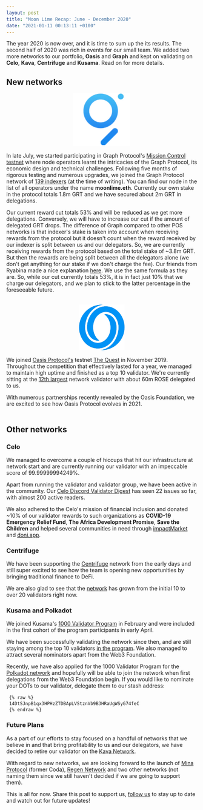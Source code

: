 ```yaml
---
layout: post
title: "Moon Lime Recap: June - December 2020"
date: "2021-01-11 00:13:11 +0100"
---
```

The year 2020 is now over, and it is time to sum up the its results. The second half of 2020 was rich in events for our small team. We added two more networks to our portfolio, **Oasis** and **Graph** and kept on validating on **Celo**, **Kava**, **Centrifuge** and **Kusama**. Read on for more details.

<!--more-->

## New networks

<center><img title="Graph" alt="Graph" src="/img/graph.png" width="150"></center>  

In late July, we started participating in Graph Protocol's [Mission Control testnet](https://thegraph.com/blog/testnet-announcement) where node operators learnt the intricacies of the Graph Protocol, its economic design and technical challenges. Following five months of rigorous testing and numerous upgrades, we joined the Graph Protocol network of [139 indexers](https://network.thegraph.com/) (at the time of writing). You can find our node in the list of all operators under the name **moonlime.eth**. Currently our own stake in the protocol totals 1.8m GRT and we have secured about 2m GRT in delegations.

Our current reward cut totals 53% and will be reduced as we get more delegations. Conversely, we will have to increase our cut if the amount of delegated GRT drops. The difference of Graph compared to other POS networks is that indexer's stake is taken into account when receiving rewards from the protocol but it doesn't count when the reward received by our indexer is split between us and our delegators. So, we are currently receiving rewards from the protocol based on the total stake of ~3.8m GRT. But then the rewards are being split between all the delegators alone (we don't get anything for our stake if we don't charge the fee). Our friends from Ryabina made a nice explanation [here](https://ryabina.medium.com/graph-network-fee-cut-and-rewards-cut-hot-it-works-625fded9c827). We use the same formula as they are. So, while our cut currently totals 53%, it is in fact just 10% that we charge our delegators, and we plan to stick to the latter percentage in the foreseeable future.
<br>
<br>

<center><img title="Oasis" alt="Oasis" src="/img/oasis.png" width="120"></center>  

We joined [Oasis Protocol's](https://oasisprotocol.org/) testnet [The Quest](https://medium.com/oasis-protocol-project/rules-and-guidelines-for-the-quest-round-1-ad3a9c8acf69) in November 2019. Throughout the competition that effectively lasted for a year, we managed to maintain high uptime and finished as a top 10 validator. We're currently sitting at the [12th largest](https://oasis.smartstake.io/) network validator with about 60m ROSE delegated to us.

With numerous partnerships recently revealed by the Oasis Foundation, we are excited to see how Oasis Protocol evolves in 2021.
<br>
<br>

## Other networks

### Celo

We managed to overcome a couple of hiccups that hit our infrastructure at network start and are currently running our validator with an impeccable score of 99.99999994249%.

Apart from running the validator and validator group, we have been active in the community. Our [Celo Discord Validator Digest](https://moonlime.substack.com/) has seen 22 issues so far, with almost 200 active readers.

We also adhered to the Celo's mission of financial inclusion and donated ~10% of our validator rewards to such organizations as **COVID-19 Emergency Relief Fund**, **The Africa Development Promise**, **Save the Children** and helped several communities in need through [impactMarket](https://impactmarket.com/) and [doni.app](https://doni.app/).

### Centrifuge

We have been supporting the [Centrifuge](https://centrifuge.io/) network from the early days and still super excited to see how the team is opening new opportunities by bringing traditional finance to DeFi.

We are also glad to see that the [network](https://portal.chain.centrifuge.io/#/staking) has grown from the initial 10 to over 20 validators right now.

### Kusama and Polkadot

We joined Kusama's [1000 Validator Program](https://polkadot.network/join-kusamas-thousand-validators-programme/) in February and were included in the first cohort of the program participants in early April.

We have been successfully validating the network since then, and are still staying among the top 10 validators [in the program](https://thousand-validators.kusama.network/#/leaderboard). We also managed to attract several nominators apart from the Web3 Foundation.

Recently, we have also applied for the 1000 Validator Program for the [Polkadot network](https://polkadot.network/) and hopefully will be able to join the network when first delegations from the Web3 Foundation begin. If you would like to nominate your DOTs to our validator, delegate them to our stash address:

     {% raw %}
     14DtSJnpB1qx3HPHzZTDBApLVStznVb9B3HRaUgWSyG74feC
     {% endraw %}    

### Future Plans

As a part of our efforts to stay focused on a handful of networks that we believe in and that bring profitability to us and our delegators, we have decided to retire our validator on the [Kava Network](https://www.kava.io/).

With regard to new networks, we are looking forward to the launch of [Mina Protocol](https://minaprotocol.com/) (former Coda), [Regen Network](https://www.regen.network/) and two other networks (not naming them since we still haven't decided if we are going to support them).

This is all for now. Share this post to support us, [follow us](https://twitter.com/moonli_me) to stay up to date and watch out for future updates!  
